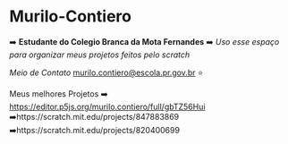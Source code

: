 # Murilo-Contiero
  ➡️ **Estudante do Colegio Branca da Mota Fernandes**
  ➡️  _Uso esse espaço para organizar meus projetos feitos pelo scratch_

_Meio de Contato_ murilo.contiero@escola.pr.gov.br ⭐

Meus melhores Projetos
➡️ https://editor.p5js.org/murilo.contiero/full/gbTZ56Hui
➡️https://scratch.mit.edu/projects/847883869
➡️https://scratch.mit.edu/projects/820400699

